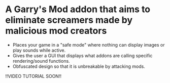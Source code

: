 # A Garry's Mod addon that aims to eliminate screamers made by malicious mod creators

- Places your game in a "safe mode" where nothing can display images or play sounds while active.
- Gives the user a GUI that displays what addons are calling specific rendering/sound functions.
- Obfuscated design so that it is unbreakable by attacking mods.


!!VIDEO TUTORIAL SOON!!

